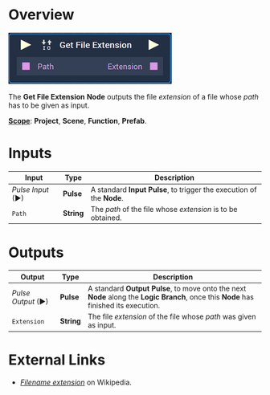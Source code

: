 # Overview

![The Get File Extension Node.](../../.gitbook/assets/node-getfileextension.png)

The **Get File Extension** **Node** outputs the file _extension_ of a file whose _path_ has to be given as input.

[**Scope**](../overview.md#scopes): **Project**, **Scene**, **Function**, **Prefab**.

# Inputs

|Input|Type|Description|
|---|---|---|
|*Pulse Input* (►)|**Pulse**|A standard **Input Pulse**, to trigger the execution of the **Node**.|
| `Path` | **String** | The _path_ of the file whose _extension_ is to be obtained. |

# Outputs

|Output|Type|Description|
|---|---|---|
|*Pulse Output* (►)|**Pulse**|A standard **Output Pulse**, to move onto the next **Node** along the **Logic Branch**, once this **Node** has finished its execution.|
| `Extension` | **String** | The file _extension_ of the file whose _path_ was given as input. |


# External Links

* [_Filename extension_](https://en.wikipedia.org/wiki/Filename_extension) on Wikipedia.

